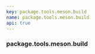 ```yaml
---
key: package.tools.meson.build
name: package.tools.meson.build
api: true
---
```


### package.tools.meson.build
